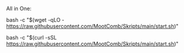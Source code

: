 All in One: 

bash -c "$(wget -qLO - https://raw.githubusercontent.com/MootComb/Skripts/main/start.sh)"

bash -c "$(curl -sSL https://raw.githubusercontent.com/MootComb/Skripts/main/start.sh)"
